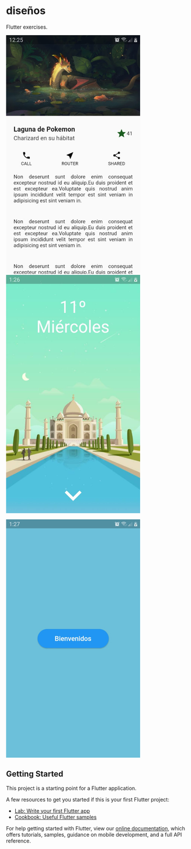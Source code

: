 # diseños

Flutter exercises.

<img src="screens/screenshotone.jpg" width="367"> <img src="screens/screenshottwo.jpg" width="367">

<img src="screens/screenshotthree.jpg" width="367">

## Getting Started

This project is a starting point for a Flutter application.

A few resources to get you started if this is your first Flutter project:

- [Lab: Write your first Flutter app](https://flutter.dev/docs/get-started/codelab)
- [Cookbook: Useful Flutter samples](https://flutter.dev/docs/cookbook)

For help getting started with Flutter, view our
[online documentation](https://flutter.dev/docs), which offers tutorials,
samples, guidance on mobile development, and a full API reference.
